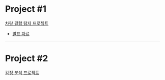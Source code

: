 # Project #1

[차량 결함 탐지 프로젝트](https://github.com/kimgang9/SW_development.git)
- [발표 자료](https://docs.google.com/presentation/d/1_CVmTBh89HZmWz1MvLSC9-AICew_Oz54/edit?usp=sharing&ouid=116413280130938266406&rtpof=true&sd=true)

----------------

# Project #2

[감정 분석 프로젝트]()
